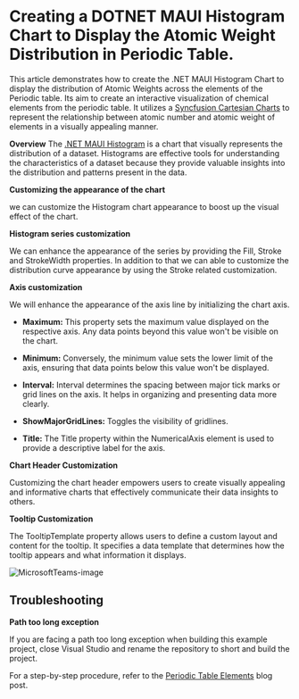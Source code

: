 # Creating a DOTNET MAUI Histogram Chart to Display the Atomic Weight Distribution in Periodic Table.
This article demonstrates how to create the .NET MAUI Histogram Chart to display the distribution of Atomic Weights across the elements of the Periodic table.
Its aim to  create an interactive visualization of chemical elements from the periodic table. It utilizes a [Syncfusion Cartesian Charts](https://www.syncfusion.com/maui-controls/maui-cartesian-charts) to represent the relationship between atomic number and atomic weight of elements in a visually appealing manner.

**Overview**
The [.NET MAUI Histogram](https://www.syncfusion.com/maui-controls/maui-cartesian-charts/chart-types/maui-histogram-chart) is a chart that visually represents the distribution of a dataset. Histograms are effective tools for understanding the characteristics of a dataset because they provide valuable insights into the distribution and patterns present in the data.

**Customizing the appearance of the chart**

we can customize the Histogram chart appearance to boost up the visual effect of the chart. 

**Histogram series customization** 

We can enhance the appearance of the series by providing the Fill, Stroke and  StrokeWidth properties. 
In addition to that we can able to customize the distribution curve appearance by using the Stroke related customization. 

**Axis customization** 

We will enhance the appearance of the axis line by initializing the chart axis. 

- **Maximum:** This property sets the maximum value displayed on the respective axis. Any data points beyond this value won't be visible on the chart. 

- **Minimum:** Conversely, the minimum value sets the lower limit of the axis, ensuring that data points below this value won't be displayed. 

- **Interval:** Interval determines the spacing between major tick marks or grid lines on the axis. It helps in organizing and presenting data more clearly. 

- **ShowMajorGridLines:** Toggles the visibility of gridlines. 

- **Title:** The Title property within the NumericalAxis element is used to provide a descriptive label for the axis. 


**Chart Header Customization** 

Customizing the chart header empowers users to create visually appealing and informative charts that effectively communicate their data insights to others. 

**Tooltip Customization**

The TooltipTemplate property allows users to define a custom layout and content for the tooltip. It specifies a data template that determines how the tooltip appears and what information it displays. 

![MicrosoftTeams-image](https://github.com/SyncfusionExamples/Creating-a-DOTNET-MAUI-Histogram-Chart-to-Display-the-Atomic-Weight-Distribution-in-Periodic-Table/assets/113962276/00734f40-f281-4f70-b9a2-a35d05106e05)

## Troubleshooting

**Path too long exception**

If you are facing a path too long exception when building this example project, close Visual Studio and rename the repository to short and build the project.

For a step-by-step procedure, refer to the [Periodic Table Elements]() blog post.
